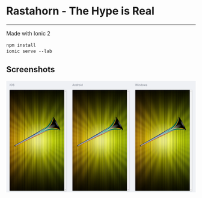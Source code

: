 # Rastahorn - The Hype is Real
---

Made with Ionic 2

```
npm install
ionic serve --lab
```

## Screenshots
![main](resources/screenshots/rastahorn_main.png)
